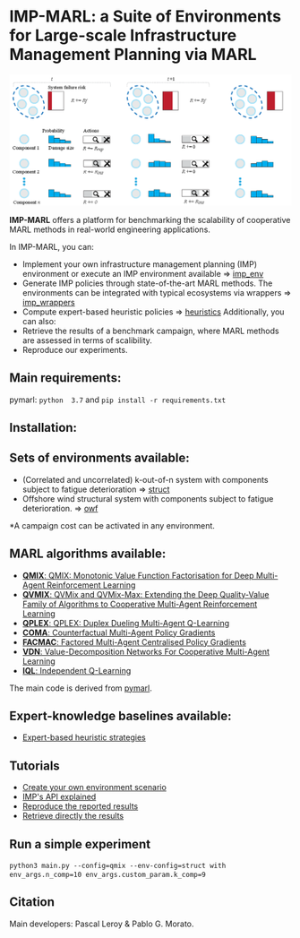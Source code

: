 # IMP-MARL: a Suite of Environments for Large-scale Infrastructure Management Planning via MARL
![imp](imp_intro.png)

**IMP-MARL** offers a platform for benchmarking the scalability of cooperative MARL methods in real-world engineering applications.

In IMP-MARL, you can:
- Implement your own infrastructure management planning (IMP) environment or execute an IMP environment available => [imp_env](./imp_env/)
- Generate IMP policies through state-of-the-art MARL methods. The environments can be integrated with typical ecosystems via wrappers => [imp_wrappers](./imp_wrappers/)
- Compute expert-based heuristic policies => [heuristics](./heuristics/)
Additionally, you can also:
- Retrieve the results of a benchmark campaign, where MARL methods are assessed in terms of scalibility.
- Reproduce our experiments.

## Main requirements:
pymarl:
`python  3.7`
and
`pip install -r requirements.txt` 

## Installation:


## Sets of environments available:
- (Correlated and uncorrelated) k-out-of-n system with components subject to fatigue deterioration => [struct](./imp_env/struct_env.py)
- Offshore wind structural system with components subject to fatigue deterioration. => [owf](./imp_env/owf_env.py)

*A campaign cost can be activated in any environment.

## MARL algorithms available:
- [**QMIX**: QMIX: Monotonic Value Function Factorisation for Deep Multi-Agent Reinforcement Learning](https://arxiv.org/abs/1803.11485)
- [**QVMIX**: QVMix and QVMix-Max: Extending the Deep Quality-Value Family of Algorithms to Cooperative Multi-Agent Reinforcement Learning](https://arxiv.org/abs/2012.12062)
- [**QPLEX**: QPLEX: Duplex Dueling Multi-Agent Q-Learning](https://arxiv.org/abs/2008.01062)
- [**COMA**: Counterfactual Multi-Agent Policy Gradients](https://arxiv.org/abs/1705.08926)
- [**FACMAC**: Factored Multi-Agent Centralised Policy Gradients](https://arxiv.org/abs/2003.06709)
- [**VDN**: Value-Decomposition Networks For Cooperative Multi-Agent Learning](https://arxiv.org/abs/1706.05296) 
- [**IQL**: Independent Q-Learning](https://arxiv.org/abs/1511.08779)

The main code is derived from [pymarl](https://github.com/oxwhirl/pymarl).

## Expert-knowledge baselines available:
- [Expert-based heuristic strategies](https://www.sciencedirect.com/science/article/pii/S0167473017302138)

## Tutorials
- [Create your own environment scenario](./imp_env/new_imp_env_tutorial.ipynb)
- [IMP's API explained](imp_wrappers/wrapper_explained.md)
- [Reproduce the reported results](./results_scripts/README.md)
- [Retrieve directly the results](./results_scripts/README.md)

## Run a simple experiment 

```shell
python3 main.py --config=qmix --env-config=struct with env_args.n_comp=10 env_args.custom_param.k_comp=9
```         

## Citation
Main developers: Pascal Leroy & Pablo G. Morato.
